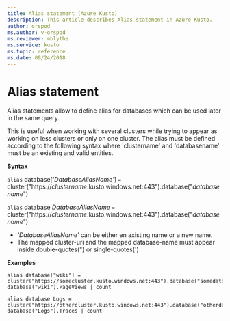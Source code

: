 ```yaml
---
title: Alias statement (Azure Kusto)
description: This article describes Alias statement in Azure Kusto.
author: orspod
ms.author: v-orspod
ms.reviewer: mblythe
ms.service: kusto
ms.topic: reference
ms.date: 09/24/2018
---
```

# Alias statement

Alias statements allow to define alias for databases which can be used later in the same query.

This is useful when working with several clusters while trying to appear as working on less clusters or only on one cluster.
The alias must be defined according to the following syntax where 'clustername' and 'databasename' must be an existing and valid entities.

**Syntax**

`alias` database[*'DatabaseAliasName'*] `=` cluster("https://*clustername*.kusto.windows.net:443").database("*databasename*")

`alias` database *DatabaseAliasName* `=` cluster("https://*clustername*.kusto.windows.net:443").database("*databasename*")

* *'DatabaseAliasName'* can be either en axisting name or a new name.
* The mapped cluster-uri and the mapped database-name must appear inside double-quotes(") or single-quotes(')

**Examples**

```kusto
alias database["wiki"] = cluster("https://somecluster.kusto.windows.net:443").database("somedatabase");
database("wiki").PageViews | count 
```

```kusto
alias database Logs = cluster("https://othercluster.kusto.windows.net:443").database("otherdatabase");
database("Logs").Traces | count 
```
